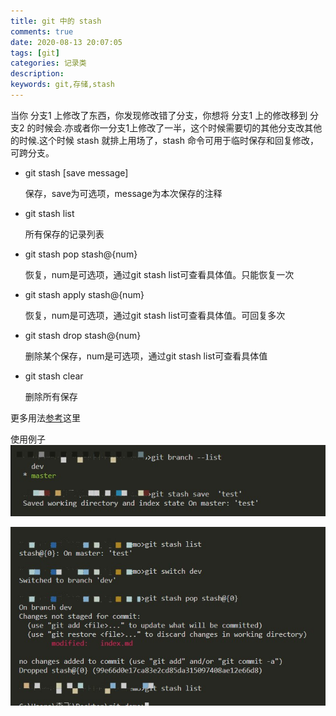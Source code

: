 ```yaml
---
title: git 中的 stash 
comments: true
date: 2020-08-13 20:07:05
tags: [git]
categories: 记录类
description:
keywords: git,存储,stash
---
```


当你 分支1 上修改了东西，你发现修改错了分支，你想将 分支1 上的修改移到 分支2 的时候会.亦或者你一分支1上修改了一半，这个时候需要切的其他分支改其他的时候.这个时候 stash 就排上用场了，stash 命令可用于临时保存和回复修改，可跨分支。

<!--more-->

- git stash [save message]

    保存，save为可选项，message为本次保存的注释

- git stash list

    所有保存的记录列表

- git stash pop stash@{num}

    恢复，num是可选项，通过git stash list可查看具体值。只能恢复一次

- git stash apply stash@{num}

    恢复，num是可选项，通过git stash list可查看具体值。可回复多次

- git stash drop stash@{num}

    删除某个保存，num是可选项，通过git stash list可查看具体值

- git stash clear

    删除所有保存

更多用法[参考](//git-scm.com/book/zh/v2/Git-%E5%B7%A5%E5%85%B7-%E8%B4%AE%E8%97%8F%E4%B8%8E%E6%B8%85%E7%90%86)这里

使用例子
![](/images/posts/git_stash/20200824154456.jpg)

![](/images/posts/git_stash/20200824154701.jpg)
